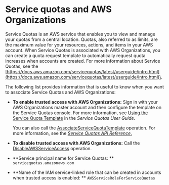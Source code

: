 # Service quotas and AWS Organizations<a name="services-that-can-integrate-service-quotas"></a>

Service Quotas is an AWS service that enables you to view and manage your quotas from a central location\. Quotas, also referred to as limits, are the maximum value for your resources, actions, and items in your AWS account\. When Service Quotas is associated with AWS Organizations, you can create a quota request template to automatically request quota increases when accounts are created\. For more information about Service Quotas, see the [https://docs.aws.amazon.com/servicequotas/latest/userguide/intro.html](https://docs.aws.amazon.com/servicequotas/latest/userguide/intro.html)\.

The following list provides information that is useful to know when you want to associate Service Quotas and AWS Organizations: 
+ **To enable trusted access with AWS Organizations:** Sign in with your AWS Organizations master account and then configure the template on the Service Quotas console\. For more information, see [Using the Service Quota Template](https://docs.aws.amazon.com/servicequotas/latest/userguide/organization-templates.html) in the *Service Quotas User Guide*\. 

  You can also call the [AssociateServiceQuotaTemplate](https://docs.aws.amazon.com/servicequotas/2019-06-24/apireference/API_AssociateServiceQuotaTemplate.html) operation\. For more information, see the [*Service Quotas API Reference*\.](https://docs.aws.amazon.com/servicequotas/2019-06-24/apireference/Welcome.html) 
+ **To disable trusted access with AWS Organizations:** Call the [DisableAWSServiceAccess](https://docs.aws.amazon.com/organizations/latest/APIReference/API_DisableAWSServiceAccess.html) operation\.
+ **Service principal name for Service Quotas: ** `servicequotas.amazonaws.com`
+ **Name of the IAM service\-linked role that can be created in accounts when trusted access is enabled: ** `AWSServiceRoleForServiceQuotas`